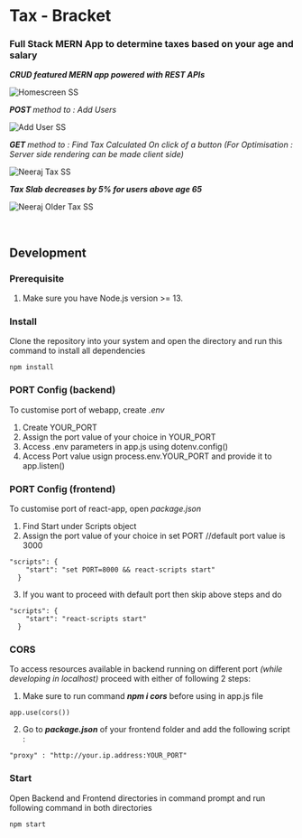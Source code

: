 # Tax - Bracket

### Full Stack MERN App to determine taxes based on your age and salary 

<p><i><b>CRUD featured MERN app powered with REST APIs</b></i></p>

![Homescreen SS](https://user-images.githubusercontent.com/64327599/166332703-0c4049d5-8333-419e-a7a1-f276056e4017.png)

<p><i><b>POST </b> method to : Add Users</i></p>

![Add User SS](https://user-images.githubusercontent.com/64327599/166332696-ea3846f5-6457-49f6-93a5-0893260626b9.png)

<p><i><b>GET </b> method to : Find Tax Calculated On click of a button (For Optimisation : Server side rendering can be made client side)</i></p>

![Neeraj Tax SS](https://user-images.githubusercontent.com/64327599/166332711-f3d0f315-f45c-4f6c-994e-e826303889dd.png)

<p><i><b>Tax Slab decreases by 5% for users above age 65</b></i></p>

![Neeraj Older Tax SS](https://user-images.githubusercontent.com/64327599/166332706-09a94c01-b8d5-4704-8f84-50a5c532dba8.png)

<br/>

## Development

### Prerequisite
1. Make sure you have Node.js version >= 13.

### Install
Clone the repository into your system and open the directory and run this command to install all dependencies
```
npm install
```
### PORT Config (backend)
To customise port of webapp, create <i>.env</i> 
1. Create YOUR_PORT
2. Assign the port value of your choice in YOUR_PORT
3. Access .env parameters in app.js using dotenv.config()
4. Access Port value usign process.env.YOUR_PORT and provide it to app.listen()

### PORT Config (frontend)
To customise port of react-app, open <i>package.json</i> 
1. Find Start  under Scripts object
2. Assign the port value of your choice in set PORT //default port value is 3000

```
"scripts": {
    "start": "set PORT=8000 && react-scripts start"
  }
 ```
3. If you want to proceed with default port then skip above steps and do 
```
"scripts": {
    "start": "react-scripts start"
  }
 ```
### CORS
To access resources available in backend running on different port <i>(while developing in localhost)</i> proceed with either of following 2 steps:

1. Make sure to run command <i><b>npm i cors</b></i> before using in app.js file

```
app.use(cors())
```
2. Go to <i><b>package.json</b></i> of your frontend folder and add the following script :

```
"proxy" : "http://your.ip.address:YOUR_PORT"
```

### Start

Open Backend and Frontend directories in command prompt and run following command in both directories
```
npm start
```
